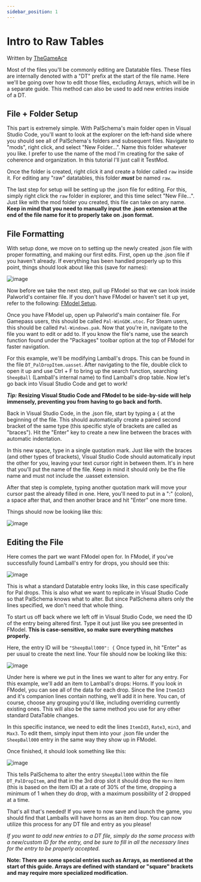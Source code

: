 ```yaml
---
sidebar_position: 1
---
```


# Intro to Raw Tables

Written by [TheGameAce](https://next.nexusmods.com/profile/TheGameAceReal/mods?gameId=6063)

Most of the files you'll be commonly editing are Datatable files. These files are internally denoted with a "DT" prefix at the start of the file name. Here we'll be going over how to edit those files, excluding Arrays, which will be in a separate guide. This method can also be used to add new entries inside of a DT.

## File + Folder Setup
This part is extremely simple. With PalSchema's main folder open in Visual Studio Code, you'll want to look at the explorer on the left-hand side where you should see all of PalSchema's folders and subsequent files. Navigate to "mods", right click, and select "New Folder...". Name this folder whatever you like. I prefer to use the name of the mod I'm creating for the sake of coherence and organization. In this tutorial I'll just call it TestMod.

Once the folder is created, right click it and create a folder called `raw` inside it. For editing any "raw" datatables, this folder ***must*** be named `raw`.

The last step for setup will be setting up the .json file for editing. For this, simply right click the `raw` folder in explorer, and this time select "New File...". Just like with the mod folder you created, this file can take on any name. **Keep in mind that you need to manually input the .json extension at the end of the file name for it to properly take on .json format.**

## File Formatting
With setup done, we move on to setting up the newly created .json file with proper formatting, and making our first edits. First, open up the .json file if you haven't already. If everything has been handled properly up to this point, things should look about like this (save for names):

![image](https://i.gyazo.com/7bc91b1d4d005097c8e4d80f6c7117ec.png)

Now before we take the next step, pull up FModel so that we can look inside Palworld's container file. If you don't have FModel or haven't set it up yet, refer to the following: [FModel Setup](https://pwmodding.wiki/docs/asset-swapping/StartingOut).

Once you have FModel up, open up Palworld's main container file. For Gamepass users, this should be called `Pal-WinGDK.utoc`. For Steam users, this should be called `Pal-Windows.pak`. Now that you're in, navigate to the file you want to edit or add to. If you know the file's name, use the search function found under the "Packages" toolbar option at the top of FModel for faster navigation.

For this example, we'll be modifying Lamball's drops. This can be found in the file `DT_PalDropItem.uasset`. After navigating to the file, double click to open it up and use Ctrl + F to bring up the search function, searching `SheepBall` (Lamball's internal name) to find Lamball's drop table. Now let's go back into Visual Studio Code and get to work!

***Tip:*** **Resizing Visual Studio Code and FModel to be side-by-side will help immensely, preventing you from having to go back and forth.**

Back in Visual Studio Code, in the .json file, start by typing a `{` at the beginning of the file. This should automatically create a paired second bracket of the same type (this specific style of brackets are called as "braces"). Hit the "Enter" key to create a new line between the braces with automatic indentation.

In this new space, type in a single quotation mark. Just like with the braces (and other types of brackets), Visual Studio Code should automatically input the other for you, leaving your text cursor right in between them. It's in here that you'll put the name of the file. Keep in mind it should only be the file name and must not include the .uasset extension.

After that step is complete, typing another quotation mark will move your cursor past the already filled in one. Here, you'll need to put in a ":" (colon), a space after that, and then another brace and hit "Enter" one more time.

Things should now be looking like this:

![image](https://i.gyazo.com/e273e2ff52b0283387ed38b58dbf9859.png)

## Editing the File
Here comes the part we want FModel open for. In FModel, if you've successfully found Lamball's entry for drops, you should see this:

![image](https://i.gyazo.com/d5c6edbdcdd28afde0de0accb7bc6b6e.png)

This is what a standard Datatable entry looks like, in this case specifically for Pal drops. This is also what we want to replicate in Visual Studio Code so that PalSchema knows what to alter. But since PalSchema alters only the lines specified, we don't need that whole thing.

To start us off back where we left off in Visual Studio Code, we need the ID of the entry being altered first. Type it out just like you see presented in FModel. **This is case-sensitive, so make sure everything matches properly.**

Here, the entry ID will be `"SheepBall000": {`
Once typed in, hit "Enter" as per usual to create the next line. Your file should now be looking like this:

![image](https://i.gyazo.com/018d09711741ab9e3329abaea413cf30.png)

Under here is where we put in the lines we want to alter for any entry. For this example, we'll add an item to Lamball's drops: Horns. If you look in FModel, you can see all of the data for each drop. Since the line `ItemId3` and it's companion lines contain nothing, we'll add it in here. You can, of course, choose any grouping you'd like, including overriding currently existing ones. This will also be the same method you use for any other standard DataTable changes.

In this specific instance, we need to edit the lines `ItemId3`, `Rate3`, `min3`, and `Max3`. To edit them, simply input them into your .json file under the `SheepBall000` entry in the same way they show up in FModel.

Once finished, it should look something like this: 

![image](https://i.gyazo.com/047de346df16c3707f283f128c337774.png)

This tells PalSchema to alter the entry `SheepBall000` within the file `DT_PalDropItem`, and that in the 3rd drop slot it should drop the `Horn` item (this is based on the item ID) at a rate of 30% of the time, dropping a minimum of 1 when they do drop, with a maximum possibility of 2 dropped at a time.

That's all that's needed! If you were to now save and launch the game, you should find that Lamballs will have horns as an item drop. You can now utilize this process for any DT file and entry as you please!

*If you want to add new entries to a DT file, simply do the same process with a new/custom ID for the entry, and be sure to fill in all the necessary lines for the entry to be properly accepted.*

**Note: There are some special entries such as Arrays, as mentioned at the start of this guide. Arrays are defined with standard or "square" brackets and may require more specialized modification.**
